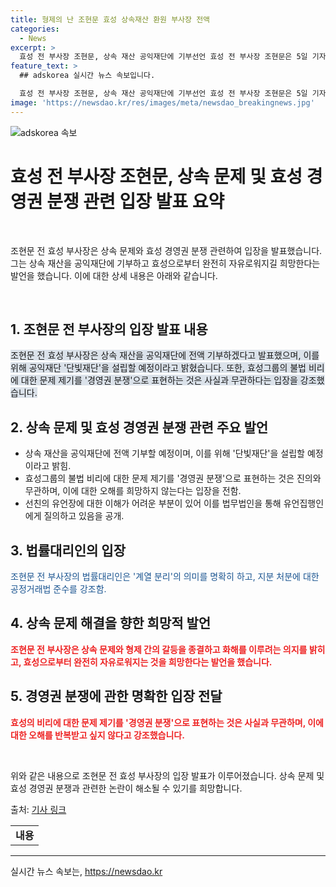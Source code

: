 ```yaml
---
title: 형제의 난 조현문 효성 상속재산 환원 부사장 전액
categories:
  - News
excerpt: >
  효성 전 부사장 조현문, 상속 재산 공익재단에 기부선언 효성 전 부사장 조현문은 5일 기자회견에서 상속 재산을 공익재단에 기부할 것을 선언했다. 단빛재단으로 명명된 이 공익재단은 상속 재산을 전액 기부받아 국가와 사회에 이바지할 계획이다. 조현문은 형제 간 갈등을 끝내고 화해를 이루고자 노력하며, 효성 그룹과의 거리감을 강조했다. 이에 대한 법률대리인의 해석과 선친의 유언장에 대한 의문도 제기되었다.
feature_text: >
  ## adskorea 실시간 뉴스 속보입니다.

  효성 전 부사장 조현문, 상속 재산 공익재단에 기부선언 효성 전 부사장 조현문은 5일 기자회견에서 상속 재산을 공익재단에 기부할 것을 선언했다. 단빛재단으로 명명된 이 공익재단은 상속 재산을 전액 기부받아 국가와 사회에 이바지할 계획이다. 조현문은 형제 간 갈등을 끝내고 화해를 이루고자 노력하며, 효성 그룹과의 거리감을 강조했다. 이에 대한 법률대리인의 해석과 선친의 유언장에 대한 의문도 제기되었다.
image: 'https://newsdao.kr/res/images/meta/newsdao_breakingnews.jpg'
---
```


<p><img src="https://newsdao.kr/res/images/meta/newsdao_breakingnews.jpg" alt="adskorea 속보" /></p>

<h1>효성 전 부사장 조현문, 상속 문제 및 효성 경영권 분쟁 관련 입장 발표 요약</h1>

<p data-ke-size="size16">&nbsp;</p>

<p>조현문 전 효성 부사장은 상속 문제와 효성 경영권 분쟁 관련하여 입장을 발표했습니다. 그는 상속 재산을 공익재단에 기부하고 효성으로부터 완전히 자유로워지길 희망한다는 발언을 했습니다. 이에 대한 상세 내용은 아래와 같습니다.</p>

<p data-ke-size="size16">&nbsp;</p>

<h2>1. 조현문 전 부사장의 입장 발표 내용</h2>

<p><span style="background-color: #21538527;">조현문 전 효성 부사장은 상속 재산을 공익재단에 전액 기부하겠다고 발표했으며, 이를 위해 공익재단 '단빛재단'을 설립할 예정이라고 밝혔습니다. 또한, 효성그룹의 불법 비리에 대한 문제 제기를 '경영권 분쟁'으로 표현하는 것은 사실과 무관하다는 입장을 강조했습니다.</span></p>

<h2>2. 상속 문제 및 효성 경영권 분쟁 관련 주요 발언</h2>

<ul>
  <li>상속 재산을 공익재단에 전액 기부할 예정이며, 이를 위해 '단빛재단'을 설립할 예정이라고 밝힘.</li>
  <li>효성그룹의 불법 비리에 대한 문제 제기를 '경영권 분쟁'으로 표현하는 것은 진의와 무관하며, 이에 대한 오해를 희망하지 않는다는 입장을 전함.</li>
  <li>선친의 유언장에 대한 이해가 어려운 부분이 있어 이를 법무법인을 통해 유언집행인에게 질의하고 있음을 공개.</li>
</ul>

<h2>3. 법률대리인의 입장</h2>

<p><span style="color: #1a5490;">조현문 전 부사장의 법률대리인은 '계열 분리'의 의미를 명확히 하고, 지분 처분에 대한 공정거래법 준수를 강조함.</span></p>

<h2>4. 상속 문제 해결을 향한 희망적 발언</h2>

<p><b><span style="color: #ee2323;">조현문 전 부사장은 상속 문제와 형제 간의 갈등을 종결하고 화해를 이루려는 의지를 밝히고, 효성으로부터 완전히 자유로워지는 것을 희망한다는 발언을 했습니다.</span></b></p>

<h2>5. 경영권 분쟁에 관한 명확한 입장 전달</h2>

<p><b><span style="color: #ee2323;">효성의 비리에 대한 문제 제기를 '경영권 분쟁'으로 표현하는 것은 사실과 무관하며, 이에 대한 오해를 반복받고 싶지 않다고 강조했습니다.</span></b></p>

<p data-ke-size="size16">&nbsp;</p>

<p>위와 같은 내용으로 조현문 전 효성 부사장의 입장 발표가 이루어졌습니다. 상속 문제 및 효성 경영권 분쟁과 관련한 논란이 해소될 수 있기를 희망합니다.</p>

<p>출처: <a href="https://www.examplelink.com">기사 링크</a></p>

<table>
  <tr>
    <td style="text-align: center; height: 17px;"><b>내용</b></td>
  </tr>
</table>

<hr>
실시간 뉴스 속보는, <a href="https://newsdao.kr" rel="dofollow">https://newsdao.kr</a>


